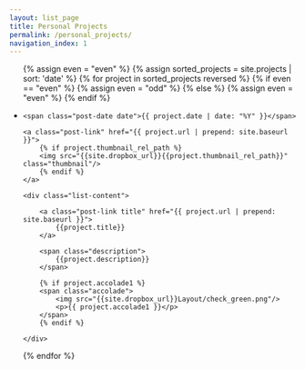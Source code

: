 ```yaml
---
layout: list_page
title: Personal Projects
permalink: /personal_projects/
navigation_index: 1
---
```


<ul class="posts projects">

{% assign even = "even" %}
{% assign sorted_projects = site.projects | sort: 'date' %}
{% for project in sorted_projects reversed %}
  {% if even == "even" %} {% assign even = "odd" %} 
  {% else %} {% assign even = "even" %}
  {% endif %}

  <li class="{{ even }}">

    <span class="post-date date">{{ project.date | date: "%Y" }}</span>

    <a class="post-link" href="{{ project.url | prepend: site.baseurl }}">
    	{% if project.thumbnail_rel_path %}
	    <img src="{{site.dropbox_url}}{{project.thumbnail_rel_path}}" class="thumbnail"/>
        {% endif %}
    </a>

    <div class="list-content">

	    <a class="post-link title" href="{{ project.url | prepend: site.baseurl }}">
	    	{{project.title}}
		</a>

	    <span class="description">
	    	{{project.description}}
		</span>

		{% if project.accolade1 %}
		<span class="accolade">
			<img src="{{site.dropbox_url}}Layout/check_green.png"/>
			<p>{{ project.accolade1 }}</p>
		</span>
		{% endif %}

	</div>

  </li>
{% endfor %}
</ul>
